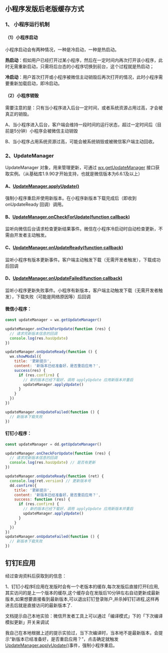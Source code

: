 ## 小程序发版后老版缓存方式

### 1、 小程序运行机制

#### （1）小程序启动

小程序启动会有两种情况，一种是冷启动，一种是热启动。

​    **热启动**：假如用户已经打开过某小程序，然后在一定时间内再次打开该小程序，此时无需重新启动，只需将后台态的小程序切换到前台，这个过程就是热启动；

​    **冷启动**：用户首次打开或小程序被微信主动销毁后再次打开的情况，此时小程序需要重新加载启动，即冷启动。

#### （2）小程序销毁

​    需要注意的是：只有当小程序进入后台一定时间，或者系统资源占用过高，才会被真正的销毁。

A、当小程序进入后台，客户端会维持一段时间的运行状态，超过一定时间后（目前是5分钟）小程序会被微信主动销毁

B、当小程序占用系统资源过高，可能会被系统销毁或被微信客户端主动回收。

### 2、UpdateManager

 UpdateManager 对象，用来管理更新，可通过 [wx.getUpdateManager](https://developers.weixin.qq.com/miniprogram/dev/api/wx.getUpdateManager.html) 接口获取实例。（从基础库1.9.90才开始支持，也就是微信版本为6.6.1及以上）

#### A、[UpdateManager.applyUpdate()](https://developers.weixin.qq.com/miniprogram/dev/api/UpdateManager.applyUpdate.html)

强制小程序重启并使用新版本。在小程序新版本下载完成后（即收到 onUpdateReady 回调）调用。

#### B、[UpdateManager.onCheckForUpdate(function callback)](https://developers.weixin.qq.com/miniprogram/dev/api/UpdateManager.onCheckForUpdate.html)

​    监听向微信后台请求检查更新结果事件。微信在小程序冷启动时自动检查更新，不需由开发者主动触发。

#### C、[UpdateManager.onUpdateReady(function callback)](https://developers.weixin.qq.com/miniprogram/dev/api/UpdateManager.onUpdateReady.html)

监听小程序有版本更新事件。客户端主动触发下载（无需开发者触发），下载成功后回调

#### D、[UpdateManager.onUpdateFailed(function callback)](https://developers.weixin.qq.com/miniprogram/dev/api/UpdateManager.onUpdateFailed.html)

监听小程序更新失败事件。小程序有新版本，客户端主动触发下载（无需开发者触发），下载失败（可能是网络原因等）后回调

#### 微信小程序：

```js
const updateManager = wx.getUpdateManager()

updateManager.onCheckForUpdate(function (res) {
  // 请求完新版本信息的回调
  console.log(res.hasUpdate)
})

updateManager.onUpdateReady(function () {
  wx.showModal({
    title: '更新提示',
    content: '新版本已经准备好，是否重启应用？',
    success(res) {
      if (res.confirm) {
        // 新的版本已经下载好，调用 applyUpdate 应用新版本并重启
        updateManager.applyUpdate()
      }
    }
  })
})

updateManager.onUpdateFailed(function () {
  // 新版本下载失败
})
```

#### 钉钉小程序：

```javascript
const updateManager = dd.getUpdateManager()

updateManager.onCheckForUpdate(function (res) {
  // 请求完新版本信息的回调
  console.log(res.hasUpdate) // 是否有更新
})

updateManager.onUpdateReady(function (ret) {
  console.log(ret.version) // 更新版本号
  dd.confirm({
    title: '更新提示',
    content: '新版本已经准备好，是否重启应用？',
    success: function (res) {
      if (res.confirm) {
        // 新的版本已经下载好，调用 applyUpdate 应用新版本并重启
        updateManager.applyUpdate()
      }
    }
  })
})
updateManager.onUpdateFailed(function () {
  // 新版本下载失败
})
```

## 钉钉E应用

经过查询资料后获取到的信息：

1、钉钉小程序E应用在发版时会有一个老版本的缓存,每次发版后直接打开E应用,其实访问的是上一个版本的缓存,这个缓存会在发版后10分钟左右自动更新成最新版本,如果想要直接看到最新版本,可以退出钉钉登录账户,并杀掉钉钉进程,这样再进去后就是直接访问的最新版本了.

文档提示自己本地实验：微信开发者工具上可以通过「编译模式」下的「下次编译模拟更新」开关来调试

我自己在本地根据上述的提示实验过，当下次编译时，当本地不是最新版本，会提示“新版本已经准备好，是否重启应用？”，点击确定就触发[UpdateManager.applyUpdate()](https://developers.weixin.qq.com/miniprogram/dev/api/UpdateManager.applyUpdate.html)事件，强制小程序重启。